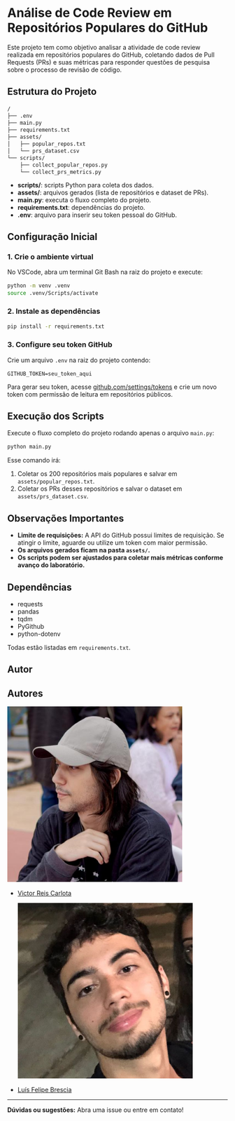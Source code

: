 # Análise de Code Review em Repositórios Populares do GitHub

Este projeto tem como objetivo analisar a atividade de code review realizada em repositórios populares do GitHub, coletando dados de Pull Requests (PRs) e suas métricas para responder questões de pesquisa sobre o processo de revisão de código.

## Estrutura do Projeto

```
/
├── .env
├── main.py
├── requirements.txt
├── assets/
│   ├── popular_repos.txt
│   └── prs_dataset.csv
└── scripts/
    ├── collect_popular_repos.py
    └── collect_prs_metrics.py
```

- **scripts/**: scripts Python para coleta dos dados.
- **assets/**: arquivos gerados (lista de repositórios e dataset de PRs).
- **main.py**: executa o fluxo completo do projeto.
- **requirements.txt**: dependências do projeto.
- **.env**: arquivo para inserir seu token pessoal do GitHub.

## Configuração Inicial

### 1. Crie o ambiente virtual

No VSCode, abra um terminal Git Bash na raiz do projeto e execute:

```bash
python -m venv .venv
source .venv/Scripts/activate
```

### 2. Instale as dependências

```bash
pip install -r requirements.txt
```

### 3. Configure seu token GitHub

Crie um arquivo `.env` na raiz do projeto contendo:

```
GITHUB_TOKEN=seu_token_aqui
```

Para gerar seu token, acesse [github.com/settings/tokens](https://github.com/settings/tokens) e crie um novo token com permissão de leitura em repositórios públicos.

## Execução dos Scripts

Execute o fluxo completo do projeto rodando apenas o arquivo `main.py`:

```bash
python main.py
```

Esse comando irá:

1. Coletar os 200 repositórios mais populares e salvar em `assets/popular_repos.txt`.
2. Coletar os PRs desses repositórios e salvar o dataset em `assets/prs_dataset.csv`.

## Observações Importantes

- **Limite de requisições:** A API do GitHub possui limites de requisição. Se atingir o limite, aguarde ou utilize um token com maior permissão.
- **Os arquivos gerados ficam na pasta `assets/`.**
- **Os scripts podem ser ajustados para coletar mais métricas conforme avanço do laboratório.**

## Dependências

- requests
- pandas
- tqdm
- PyGithub
- python-dotenv

Todas estão listadas em `requirements.txt`.

## Autor

## Autores

  <img src="./docs/vitola.png" alt="Victor Reis Carlota" width="400"/>

- [Victor Reis Carlota](https://github.com/victorreiscarlota)

  <img src="./docs/lulu.png" alt="Luís Felipe Brescia" width="400"/>

- [Luís Felipe Brescia](https://luisbrescia.tech)

---

**Dúvidas ou sugestões:** Abra uma issue ou entre em contato!
